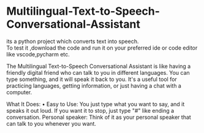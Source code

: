 # Multilingual-Text-to-Speech-Conversational-Assistant
its a python project which converts text into speech.  
To  test it ,download the code and run it on your preferred ide or code editor like vscode,pycharm etc.

The Multilingual Text-to-Speech Conversational Assistant is like having a friendly digital friend who can talk to you in different languages. You can type something, and it will speak it back to you. It's a useful tool for practicing languages, getting information, or just having a chat with a computer.

What It Does:
•	Easy to Use: You just type what you want to say, and it speaks it out loud. If you want it to stop, just type "#" like ending a conversation.
Personal speaker: Think of it as your personal speaker that can talk to you whenever you want.

